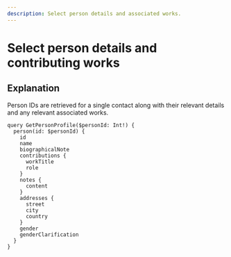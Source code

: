 ```yaml
---
description: Select person details and associated works.
---
```


# Select person details and contributing works

## Explanation

Person IDs are retrieved for a single contact along with their relevant details and any relevant associated works.

```
query GetPersonProfile($personId: Int!) {
  person(id: $personId) {
    id
    name
    biographicalNote
    contributions {
      workTitle
      role
    }
    notes {
      content
    }
    addresses {
      street
      city
      country
    }
    gender
    genderClarification
  }
}

```
